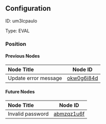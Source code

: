 # 
## Configuration
ID:  um3lcpaulo

Type: EVAL 








### Position

#### Previous Nodes
| Node Title | Node ID |
| :------------- | ------------ |
| Update error message | [okw0g6i84d](./okw0g6i84d.md) | 
 
 #### Future Nodes
| Node Title | Node ID |
| :------------- | ------------ |
| Invalid password |[abmzqz1u6f](./abmzqz1u6f.md) | 